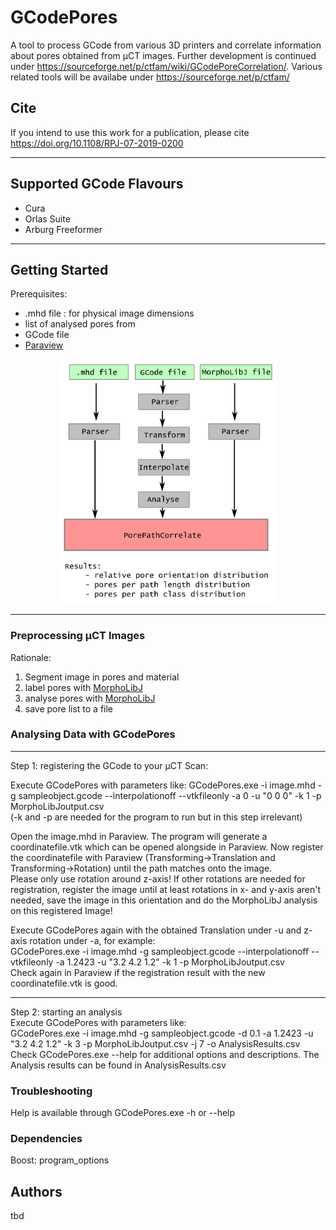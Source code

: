 # GCodePores

A tool to process GCode from various 3D printers and correlate information about pores obtained from µCT images.
Further development is continued under https://sourceforge.net/p/ctfam/wiki/GCodePoreCorrelation/.
Various related tools will be availabe under https://sourceforge.net/p/ctfam/

## Cite
If you intend to use this work for a publication, please cite
https://doi.org/10.1108/RPJ-07-2019-0200

- - - -
## Supported GCode Flavours
* Cura
* Orlas Suite
* Arburg Freeformer

- - - -

## Getting Started
Prerequisites:
* .mhd file : for physical image dimensions
* list of analysed pores from 
* GCode file
* [Paraview](https://www.paraview.org/)

<p align="center">
  <img src="https://github.com/IAM-WK/GCodePores/blob/master/doc/GCodePores_ProgramFlow.png" width="350" title="Flowchart">
</p>

- - - -

### Preprocessing µCT Images
Rationale:
1. Segment image in pores and material
2. label pores with [MorphoLibJ](https://imagej.net/MorphoLibJ)
3. analyse pores with [MorphoLibJ](https://imagej.net/MorphoLibJ)
4. save pore list to a file

### Analysing Data with GCodePores
---
Step 1: registering the GCode to your µCT Scan:

Execute GCodePores with parameters like: 
GCodePores.exe -i image.mhd -g sampleobject.gcode --interpolationoff --vtkfileonly -a 0 -u "0 0 0" -k 1 -p MorphoLibJoutput.csv \
(-k and -p are needed for the program to run but in this step irrelevant)

Open the image.mhd in Paraview. The program will generate a coordinatefile.vtk which can be opened alongside in Paraview. Now register the coordinatefile with Paraview (Transforming->Translation and Transforming->Rotation) until the path matches onto the image.\
Please only use rotation around z-axis! If other rotations are needed for registration, register the image until at least rotations in x- and y-axis aren't needed, save the image in this orientation and do the MorphoLibJ analysis on this registered Image!

Execute GCodePores again with the obtained Translation under -u and z-axis rotation under -a, for example: \
GCodePores.exe -i image.mhd -g sampleobject.gcode --interpolationoff --vtkfileonly -a 1.2423 -u "3.2 4.2 1.2" -k 1 -p MorphoLibJoutput.csv \
Check again in Paraview if the registration result with the new coordinatefile.vtk is good.

---

Step 2: starting an analysis \
Execute GCodePores with parameters like: \
GCodePores.exe -i image.mhd -g sampleobject.gcode -d 0.1 -a 1.2423 -u "3.2 4.2 1.2" -k 3 -p MorphoLibJoutput.csv -j 7  -o AnalysisResults.csv\
Check GCodePores.exe --help for additional options and descriptions.
The Analysis results can be found in AnalysisResults.csv

### Troubleshooting

Help is available through GCodePores.exe -h or --help


### Dependencies 

Boost: program_options


## Authors

tbd
